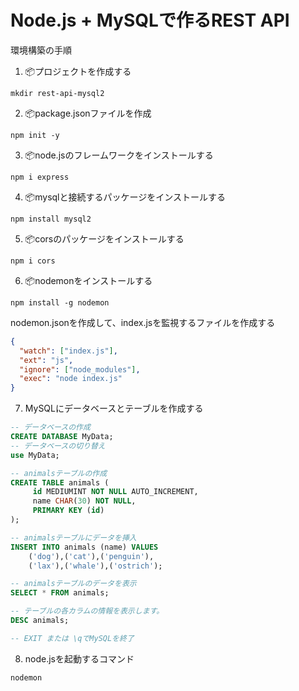 # Node.js + MySQLで作るREST API
環境構築の手順
1. 📦プロジェクトを作成する
```
mkdir rest-api-mysql2
```
2. 📦package.jsonファイルを作成
```
npm init -y
```
3. 📦node.jsのフレームワークをインストールする
```
npm i express
```
4. 📦mysqlと接続するパッケージをインストールする
```
npm install mysql2
```
5. 📦corsのパッケージをインストールする
```
npm i cors
```
6. 📦nodemonをインストールする
```
npm install -g nodemon
```
nodemon.jsonを作成して、index.jsを監視するファイルを作成する
```json
{
  "watch": ["index.js"],
  "ext": "js",
  "ignore": ["node_modules"],
  "exec": "node index.js"
}
```
7. MySQLにデータベースとテーブルを作成する
```sql
-- データベースの作成
CREATE DATABASE MyData;
-- データベースの切り替え
use MyData;

-- animalsテーブルの作成
CREATE TABLE animals (
     id MEDIUMINT NOT NULL AUTO_INCREMENT,
     name CHAR(30) NOT NULL,
     PRIMARY KEY (id)
);

-- animalsテーブルにデータを挿入
INSERT INTO animals (name) VALUES
    ('dog'),('cat'),('penguin'),
    ('lax'),('whale'),('ostrich');

-- animalsテーブルのデータを表示
SELECT * FROM animals;

-- テーブルの各カラムの情報を表示します。
DESC animals;

-- EXIT または \qでMySQLを終了
```
8. node.jsを起動するコマンド
```
nodemon
```